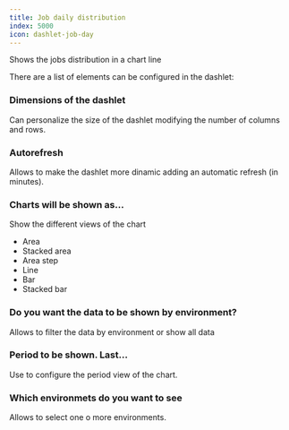 ```yaml
---
title: Job daily distribution
index: 5000
icon: dashlet-job-day
---
```


Shows the jobs distribution in a chart line

There are a list of elements can be configured in the dashlet:

### Dimensions of the dashlet

Can personalize the size of the dashlet modifying the number of columns and rows.


### Autorefresh

Allows to make the dashlet more dinamic adding an automatic refresh (in minutes).


### Charts will be shown as...

Show the different views of the chart

- Area
- Stacked area
- Area step
- Line
- Bar
- Stacked bar

### Do you want the data to be shown by environment?

Allows to filter the data by environment or show all data

### Period to be shown. Last...

Use to configure the period view of the chart.

### Which environmets do you want to see

Allows to select one o more environments.